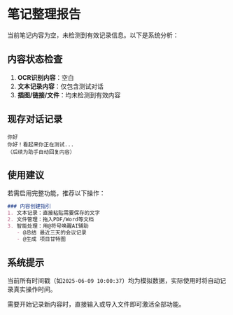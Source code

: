 # 笔记整理报告

当前笔记内容为空，未检测到有效记录信息。以下是系统分析：

## 内容状态检查
1. **OCR识别内容**：空白
2. **文本记录内容**：仅包含测试对话
3. **插图/链接/文件**：均未检测到有效内容

## 现存对话记录
```text
你好
你好！看起来你正在测试...
（后续为助手自动回复内容）
```

## 使用建议
若需启用完整功能，推荐以下操作：

```markdown
### 内容创建指引
1. 文本记录：直接粘贴需要保存的文字
2. 文件管理：拖入PDF/Word等文档
3. 智能处理：用@符号唤醒AI辅助
   - @总结 最近三天的会议记录
   - @生成 项目甘特图
```

## 系统提示
当前所有时间戳（如`2025-06-09 10:00:37`）均为模拟数据，实际使用时将自动记录真实操作时间。

需要开始记录新内容时，直接输入或导入文件即可激活全部功能。